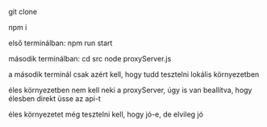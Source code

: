 git clone

npm i 

első terminálban: 
npm run start

második terminálban: 
cd src
node proxyServer.js

a második terminál csak azért kell, hogy tudd tesztelni lokális környezetben

éles környezetben nem kell neki a proxyServer, úgy is van beallítva, hogy élesben direkt üsse az api-t

éles környezetet még tesztelni kell, hogy jó-e, de elvileg jó

